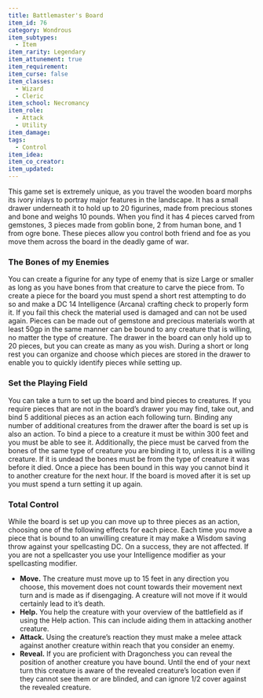 ```yaml
---
title: Battlemaster's Board
item_id: 76
category: Wondrous
item_subtypes:
  - Item
item_rarity: Legendary
item_attunement: true
item_requirement:
item_curse: false
item_classes:
  - Wizard
  - Cleric
item_school: Necromancy
item_role:
  - Attack
  - Utility
item_damage:
tags:
  - Control
item_idea:
item_co_creator:
item_updated:
---
```



This game set is extremely unique, as you travel the wooden board morphs its ivory inlays to portray major features in the landscape. It has a small drawer underneath it to hold up to 20 figurines, made from precious stones and bone and weighs 10 pounds. When you find it has 4 pieces carved from gemstones, 3 pieces made from goblin bone, 2 from human bone, and 1 from ogre bone. These pieces allow you control both friend and foe as you move them across the board in the deadly game of war.

### The Bones of my Enemies
You can create a figurine for any type of enemy that is size Large or smaller as long as you have bones from that creature to carve the piece from. To create a piece for the board you must spend a short rest attempting to do so and make a DC 14 Intelligence (Arcana) crafting check to properly form it. If you fail this check the material used is damaged and can not be used again.
Pieces can be made out of gemstone and precious materials worth at least 50gp in the same manner can be bound to any creature that is willing, no matter the type of creature.
The drawer in the board can only hold up to 20 pieces, but you can create as many as you wish. During a short or long rest you can organize and choose which pieces are stored in the drawer to enable you to quickly identify pieces while setting up.

### Set the Playing Field
You can take a turn to set up the board and bind pieces to creatures. If you require pieces that are not in the board’s drawer you may find, take out, and bind 5 additional pieces as an action each following turn. Binding any number of additional creatures from the drawer after the board is set up is also an action. To bind a piece to a creature it must be within 300 feet and you must be able to see it. Additionally, the piece must be carved from the bones of the same type of creature you are binding it to, unless it is a willing creature. If it is undead the bones must be from the type of creature it was before it died. Once a piece has been bound in this way you cannot bind it to another creature for the next hour.
If the board is moved after it is set up you must spend a turn setting it up again.

### Total Control
While the board is set up you can move up to three pieces as an action, choosing one of the following effects for each piece. Each time you move a piece that is bound to an unwilling creature it may make a Wisdom saving throw against your spellcasting DC. On a success, they are not affected. If you are not a spellcaster you use your Intelligence modifier as your spellcasting modifier.

* **Move.** The creature must move up to 15 feet in any direction you choose, this movement does not count towards their movement next turn and is made as if disengaging. A creature will not move if it would certainly lead to it’s death.
* **Help.** You help the creature with your overview of the battlefield as if using the Help action. This can include aiding them in attacking another creature.
* **Attack.** Using the creature’s reaction they must make a melee attack against another creature within reach that you consider an enemy.
* **Reveal.** If you are proficient with Dragonchess you can reveal the position of another creature you have bound. Until the end of your next turn this creature is aware of the revealed creature’s location even if they cannot see them or are blinded, and can ignore 1/2 cover against the revealed creature.
